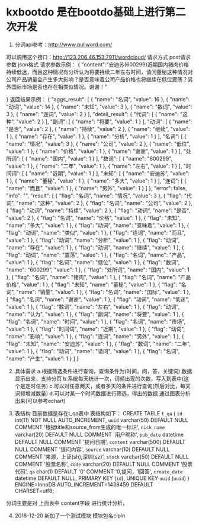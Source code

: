 # kxbootdo 是在bootdo基础上进行第二次开发

1. 分词api参考：http://www.pullword.com/

可以调用这个接口：http://123.206.46.153:7911/wordcloud/ 
请求方式 post请求 参数 json格式 
请求参数示例：
{
	"content":"安迪苏(600299)近期国内猪肉价格持续低迷，而且这种情况有分析认为将要持续二年左右时间，请问董秘这种情况对公司产品销量会产生多大影响？是否意味着公司产品价格也将继续在低位震荡？另外国际市场是否也存在相类似情况。谢谢！"

}
返回结果示例：
{
  "aggs_result": [
    {
      "name": "名词",
      "value": 16
    },
    {
      "name": "动词",
      "value": 14
    },
    {
      "name": "未知",
      "value": 3
    },
    {
      "name": "数词",
      "value": 3
    },
    {
      "name": "连词",
      "value": 2
    }
  ],
  "detail_result": {
    "代词": [
      {
        "name": "这种",
        "value": 2
      }
    ],
    "副词": [
      {
        "name": "将要",
        "value": 1
      }
    ],
    "动词": [
      {
        "name": "是否",
        "value": 2
      },
      {
        "name": "持续",
        "value": 2
      },
      {
        "name": "继续",
        "value": 1
      },
      {
        "name": "存在",
        "value": 1
      },
      {
        "name": "分析",
        "value": 1
      }
    ],
    "名词": [
      {
        "name": "情况",
        "value": 3
      },
      {
        "name": "公司",
        "value": 2
      },
      {
        "name": "低位",
        "value": 1
      },
      {
        "name": "价格",
        "value": 1
      },
      {
        "name": "谢谢",
        "value": 1
      }
    ],
    "处所词": [
      {
        "name": "国内",
        "value": 1
      }
    ],
    "数词": [
      {
        "name": "600299",
        "value": 1
      },
      {
        "name": "二年",
        "value": 1
      },
      {
        "name": "左右",
        "value": 1
      }
    ],
    "时间词": [
      {
        "name": "近期",
        "value": 1
      }
    ],
    "未知": [
      {
        "name": "安迪苏",
        "value": 1
      },
      {
        "name": "董秘",
        "value": 1
      },
      {
        "name": "多大",
        "value": 1
      }
    ],
    "连词": [
      {
        "name": "而且",
        "value": 1
      },
      {
        "name": "另外",
        "value": 1
      }
    ]
  },
  "error": false,
  "info": "",
  "result": [
    {
      "flag": "名词",
      "name": "情况",
      "value": 3
    },
    {
      "flag": "代词",
      "name": "这种",
      "value": 2
    },
    {
      "flag": "名词",
      "name": "公司",
      "value": 2
    },
    {
      "flag": "动词",
      "name": "持续",
      "value": 2
    },
    {
      "flag": "动词",
      "name": "是否",
      "value": 2
    },
    {
      "flag": "名词",
      "name": "价格",
      "value": 1
    },
    {
      "flag": "未知",
      "name": "多大",
      "value": 1
    },
    {
      "flag": "动词",
      "name": "意味着",
      "value": 1
    },
    {
      "flag": "动词",
      "name": "类似",
      "value": 1
    },
    {
      "flag": "连词",
      "name": "而且",
      "value": 1
    },
    {
      "flag": "动词",
      "name": "分析",
      "value": 1
    },
    {
      "flag": "动词",
      "name": "存在",
      "value": 1
    },
    {
      "flag": "动词",
      "name": "继续",
      "value": 1
    },
    {
      "flag": "动词",
      "name": "震荡",
      "value": 1
    },
    {
      "flag": "名词",
      "name": "产品",
      "value": 1
    },
    {
      "flag": "名词",
      "name": "低位",
      "value": 1
    },
    {
      "flag": "数词",
      "name": "600299",
      "value": 1
    },
    {
      "flag": "处所词",
      "name": "国内",
      "value": 1
    },
    {
      "flag": "名词",
      "name": "猪肉",
      "value": 1
    },
    {
      "flag": "名词",
      "name": "产品价格",
      "value": 1
    },
    {
      "flag": "未知",
      "name": "董秘",
      "value": 1
    },
    {
      "flag": "名词",
      "name": "销量",
      "value": 1
    },
    {
      "flag": "名词",
      "name": "国际",
      "value": 1
    },
    {
      "flag": "名词",
      "name": "谢谢",
      "value": 1
    },
    {
      "flag": "动词",
      "name": "低迷",
      "value": 1
    },
    {
      "flag": "数词",
      "name": "左右",
      "value": 1
    },
    {
      "flag": "动词",
      "name": "认为",
      "value": 1
    },
    {
      "flag": "副词",
      "name": "将要",
      "value": 1
    },
    {
      "flag": "名词",
      "name": "时间",
      "value": 1
    },
    {
      "flag": "名词",
      "name": "市场",
      "value": 1
    },
    {
      "flag": "时间词",
      "name": "近期",
      "value": 1
    },
    {
      "flag": "动词",
      "name": "影响",
      "value": 1
    },
    {
      "flag": "连词",
      "name": "另外",
      "value": 1
    },
    {
      "flag": "未知",
      "name": "安迪苏",
      "value": 1
    },
    {
      "flag": "数词",
      "name": "二年",
      "value": 1
    },
    {
      "flag": "动词",
      "name": "请问",
      "value": 1
    },
    {
      "flag": "名词",
      "name": "产生",
      "value": 1
    }
  ]
}

2. 具体需求
a.根据筛选条件进行查询，查询条件为(时间，问，答，关键词)
    数据显示出来，支持分页
b.系统每天统计一次，词频出现的次数，写入到表中(这个是定时任务)
c.可以对任意两天，或者多天的条件进行查询(然后对比，每天词频增减数量)
d.可以对某一个时间数据进行筛选，得出的数据  通过图表分析出来(可以参考echart)

3. 表结构
目前数据是存在t_qa表中 
表结构如下：
CREATE TABLE `t_qa` (
  `id` int(11) NOT NULL AUTO_INCREMENT,
  `uuid` varchar(50) DEFAULT NULL COMMENT '根据title和source_from生成的唯一标识',
  `nick_name` varchar(20) DEFAULT NULL COMMENT '用户昵称',
  `pub_date` datetime DEFAULT NULL COMMENT '提问日期',
  `content` varchar(500) DEFAULT NULL COMMENT '提问内容',
  `source` varchar(10) DEFAULT NULL COMMENT '来源，上证(sh),深圳(sz)',
  `stock` varchar(50) DEFAULT NULL COMMENT '股票名称',
  `code` varchar(20) DEFAULT NULL COMMENT '股票代码',
  `qa` char(1) DEFAULT '0' COMMENT '0,提问，1回答',
  `create_date` datetime DEFAULT NULL,
  PRIMARY KEY (`id`),
  UNIQUE KEY `uuid` (`uuid`)
) ENGINE=InnoDB AUTO_INCREMENT=1438459 DEFAULT CHARSET=utf8;

分词主要是对 上面表中 content字段 进行统计分析，



4. 2018-12-20 新加了一个测试模块  模块包名cipin
